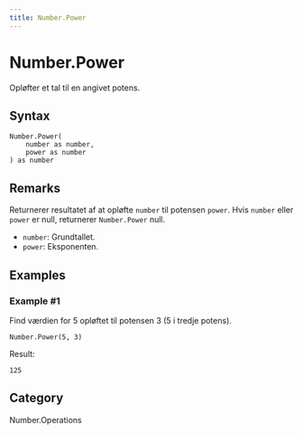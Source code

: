 ```yaml
---
title: Number.Power
---
```


# Number.Power


Opløfter et tal til en angivet potens.


## Syntax

```powerquery
Number.Power(
    number as number,
    power as number
) as number
```


## Remarks

Returnerer resultatet af at opløfte <code>number</code> til potensen <code>power</code>.    Hvis <code>number</code> eller <code>power</code> er null, returnerer <code>Number.Power</code> null.      <ul>        <li><code>number</code>: Grundtallet.</li>        <li><code>power</code>: Eksponenten.</li>      </ul>


## Examples

### Example #1 
Find værdien for 5 opløftet til potensen 3 (5 i tredje potens).
```powerquery
Number.Power(5, 3)
```

Result: 
```powerquery
125
```




## Category
Number.Operations
